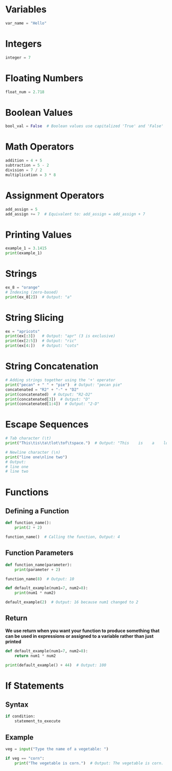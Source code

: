 # Variables
```python
var_name = "Hello"
```

# Integers
```python
integer = 7
```

# Floating Numbers
```python
float_num = 2.718
```

# Boolean Values 
```python
bool_val = False  # Boolean values use capitalized 'True' and 'False'
```

# Math Operators
```python
addition = 4 + 5
subtraction = 5 - 2
division = 7 / 2
multiplication = 3 * 8
```

# Assignment Operators
```python
add_assign = 5
add_assign += 7  # Equivalent to: add_assign = add_assign + 7
```

# Printing Values
```python
example_1 = 3.1415
print(example_1)
```

# Strings
```python
ex_8 = "orange"
# Indexing (zero-based)
print(ex_8[2])  # Output: "a"
```

# String Slicing
```python
ex = "apricots"
print(ex[:3])   # Output: "apr" (3 is exclusive)
print(ex[2:5])  # Output: "ric"
print(ex[4:])   # Output: "cots"
```

# String Concatenation
```python
# Adding strings together using the '+' operator
print("pecan" + " " + "pie")  # Output: "pecan pie"
concatenated = "R2" + "-" + "D2"
print(concatenated)  # Output: "R2-D2"
print(concatenated[3])  # Output: "D"
print(concatenated[1:4])  # Output: "2-D"
```

# Escape Sequences
```python
# Tab character (\t)
print("This\tis\ta\tlot\tof\tspace.")  # Output: "This    is    a    lot    of    space."

# Newline character (\n)
print("line one\nline two")
# Output:
# line one
# line two
```

# Functions

## Defining a Function
```python
def function_name():
    print(2 + 2)

function_name()  # Calling the function, Output: 4
```

## Function Parameters
```python
def function_name(parameter):
    print(parameter + 2)

function_name(8)  # Output: 10
```
```python
def default_example(num1=7, num2=8):
    print(num1 * num2)

default_example(2)  # Output: 16 because num1 changed to 2
```

## Return
**We use return when you want your function to produce something that can be used in expressions or assigned to a variable rather than just printed**
```python
def default_example(num1=7, num2=8):
    return num1 * num2

print(default_example() + 44)  # Output: 100
```

# If Statements
## Syntax
```python
if condition:
    statement_to_execute
```

## Example
```python
veg = input("Type the name of a vegetable: ")

if veg == "corn":
    print("The vegetable is corn.")  # Output: The vegetable is corn.
```



